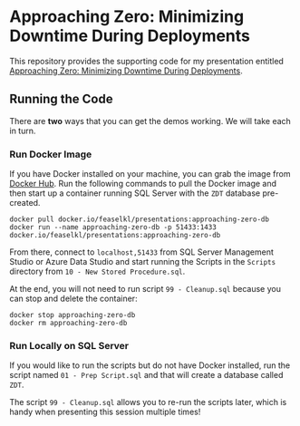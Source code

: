 # Approaching Zero:  Minimizing Downtime During Deployments

This repository provides the supporting code for my presentation entitled [Approaching Zero:  Minimizing Downtime During Deployments](https://www.catallaxyservices.com/presentations/approaching-zero/).

## Running the Code

There are **two** ways that you can get the demos working.  We will take each in turn.

### Run Docker Image

If you have Docker installed on your machine, you can grab the image from [Docker Hub](https://hub.docker.com/repository/docker/feaselkl/presentations).  Run the following commands to pull the Docker image and then start up a container running SQL Server with the `ZDT` database pre-created.

```
docker pull docker.io/feaselkl/presentations:approaching-zero-db
docker run --name approaching-zero-db -p 51433:1433 docker.io/feaselkl/presentations:approaching-zero-db
```

From there, connect to `localhost,51433` from SQL Server Management Studio or Azure Data Studio and start running the Scripts in the `Scripts` directory from `10 - New Stored Procedure.sql`.

At the end, you will not need to run script `99 - Cleanup.sql` because you can stop and delete the container:

```
docker stop approaching-zero-db
docker rm approaching-zero-db
```

### Run Locally on SQL Server

If you would like to run the scripts but do not have Docker installed, run the script named `01 - Prep Script.sql` and that will create a database called `ZDT`.

The script `99 - Cleanup.sql` allows you to re-run the scripts later, which is handy when presenting this session multiple times!